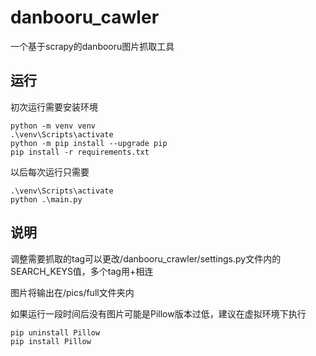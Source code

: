# danbooru_cawler 
一个基于scrapy的danbooru图片抓取工具

## 运行

初次运行需要安装环境

```
python -m venv venv
.\venv\Scripts\activate
python -m pip install --upgrade pip
pip install -r requirements.txt
```

以后每次运行只需要

```
.\venv\Scripts\activate
python .\main.py
```

## 说明

调整需要抓取的tag可以更改/danbooru_crawler/settings.py文件内的SEARCH_KEYS值，多个tag用+相连

图片将输出在/pics/full文件夹内

如果运行一段时间后没有图片可能是Pillow版本过低，建议在虚拟环境下执行
```
pip uninstall Pillow
pip install Pillow
```